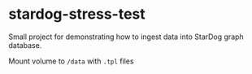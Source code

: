 # stardog-stress-test

Small project for demonstrating how to ingest data into StarDog graph database.

Mount volume to `/data` with `.tpl` files
